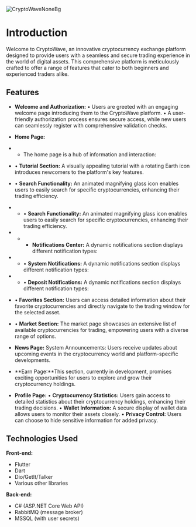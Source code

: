 ![CryptoWaveNoneBg](https://github.com/FL0REN1/CryptoWave/assets/118763451/8b359625-bcb5-422c-8bf6-cb517ccff34d)

# Introduction
Welcome to CryptoWave, an innovative cryptocurrency exchange platform designed to provide users with a seamless and secure trading experience in the world of digital assets. This comprehensive platform is meticulously crafted to offer a range of features that cater to both beginners and experienced traders alike.

## Features
- **Welcome and Authorization:** 
• Users are greeted with an engaging welcome page introducing them to the CryptoWave platform.
• A user-friendly authorization process ensures secure access, while new users can seamlessly register with comprehensive validation checks.
- **Home Page:**
- - The home page is a hub of information and interaction:
- • **Tutorial Section:** A visually appealing tutorial with a rotating Earth icon introduces newcomers to the platform's key features.
- • **Search Functionality:** An animated magnifying glass icon enables users to easily search for specific cryptocurrencies, enhancing their trading efficiency.
- - • **Search Functionality:** An animated magnifying glass icon enables users to easily search for specific cryptocurrencies, enhancing their trading efficiency.
- - - **Notifications Center:** A dynamic notifications section displays different notification types:
- - • **System Notifications:** A dynamic notifications section displays different notification types:
- - • **Deposit Notifications:** A dynamic notifications section displays different notification types:
- • **Favorites Section:** Users can access detailed information about their favorite cryptocurrencies and directly navigate to the trading window for the selected asset.
- • **Market Section:** The market page showcases an extensive list of available cryptocurrencies for trading, empowering users with a diverse range of options.

- **News Page:** System Announcements: Users receive updates about upcoming events in the cryptocurrency world and platform-specific developments.
- **Earn Page:**This section, currently in development, promises exciting opportunities for users to explore and grow their cryptocurrency holdings.
- **Profile Page:**
• **Cryptocurrency Statistics:** Users gain access to detailed statistics about their cryptocurrency holdings, enhancing their trading decisions.
• **Wallet Information:** A secure display of wallet data allows users to monitor their assets closely.
• **Privacy Control:** Users can choose to hide sensitive information for added privacy.

## Technologies Used
**Front-end:**
- Flutter
- Dart
- Dio/GetIt/Talker 
- Various other libraries

**Back-end:**
- C# (ASP.NET Core Web API)
- RabbitMQ (message broker)
- MSSQL (with user secrets)

